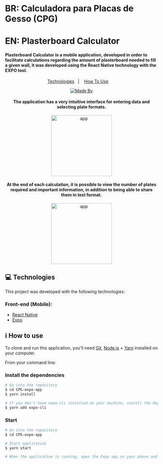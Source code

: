 <h1>BR: Calculadora para Placas de Gesso (CPG)</h1>
<h1>EN: Plasterboard Calculator</h1>

<h4>Plasterboard Calculator is a mobile application, developed in order to facilitate calculations regarding the amount of plasterboard needed to fill a given wall, it was developed using the React Native technology with the EXPO tool.</h4>

<p align="center">
  <a href="#computer-technologies">Technologies</a>&nbsp;&nbsp;&nbsp;|&nbsp;&nbsp;&nbsp;
  <a href="#information_source-how-to-use">How To Use</a>&nbsp;&nbsp;&nbsp;&nbsp;&nbsp;&nbsp;
</p>

<p align="center">
  <a href="https://www.linkedin.com/in/diegoferreirati/">
  <img alt="Made By" src="https://img.shields.io/static/v1?label=Made%20By&message=Diego%20Ferreira&color=DarkViolet&style=for-the-badge">
	</a>
</p>

<h4 align="center">
  <p>The application has a very intuitive interface for entering data and selecting plate formats.</p>
</h4>

<p align="center">
  <img width="200" alt="app" src="https://i.imgur.com/L7Tn8ti.jpg">
</p>

<h4 align="center">
  <p>At the end of each calculation, it is possible to view the number of plates required and important information, in addition to being able to share them in text format.</p>
</h4>

<p align="center">
  <img width="200" alt="app" src="https://i.imgur.com/ZuOjo5y.jpg">
</p>

## :computer: Technologies

This project was developed with the following technologies:

### Front-end (Mobile):
-  <a href="https://reactnative.dev/docs/getting-started" target="_blank">React Native</a>
-  <a href="https://docs.expo.io/" target="_blank">Expo</a>


## :information_source: How to use

To clone and run this application, you'll need <a href="https://git-scm.com" target="_blank">Git</a>, <a href="https://nodejs.org/en/docs/" target="_blank">Node.js</a> +  <a href="https://yarnpkg.com/" target="_blank">Yarn</a> installed on your computer.

From your command line:

### Install the dependencies

```bash
# Go into the repository
$ cd CPG-expo-app
$ yarn install

# If you don't have expo-cli installed on your machine, install the dependency in your project.
$ yarn add expo-cli
```

### Start

```bash
# Go into the repository
$ cd CPG-expo-app

# Start application
$ yarn start

# When the application is running, open the Expo app on your phone and read the QR Code
```
